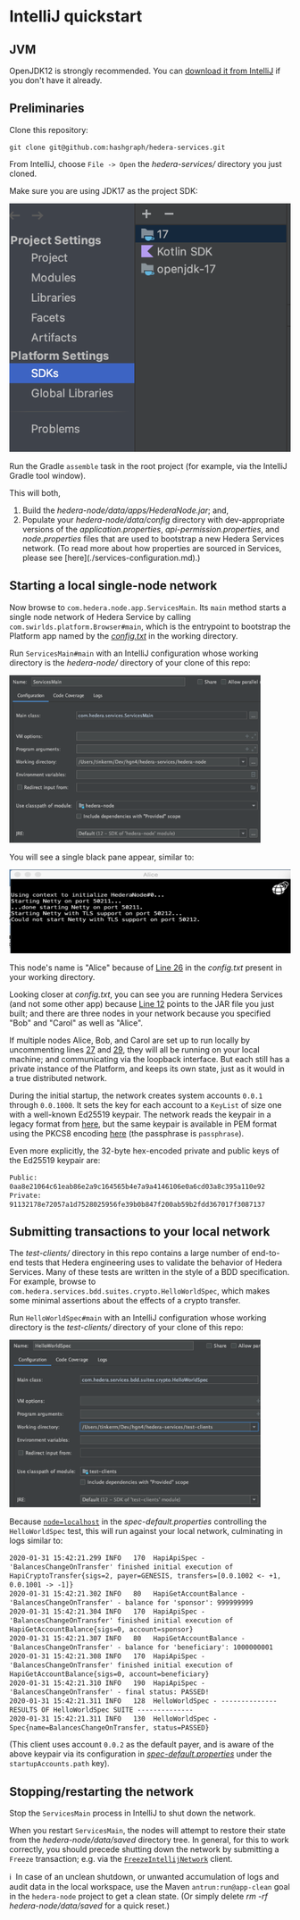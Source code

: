 # IntelliJ quickstart

## JVM

OpenJDK12 is strongly recommended. You can [download it from IntelliJ](https://www.jetbrains.com/help/idea/sdk.html)
if you don't have it already.

## Preliminaries

Clone this repository:

```
git clone git@github.com:hashgraph/hedera-services.git
```

From IntelliJ, choose `File -> Open` the _hedera-services/_ directory you just cloned.

Make sure you are using JDK17 as the project SDK:

<p>
    <img src="assets/jdk-17.png"/>
</p>

Run the Gradle `assemble` task in the root project (for example, via the IntelliJ Gradle tool window).

This will both,
<ol>
  <li>Build the <i>hedera-node/data/apps/HederaNode.jar</i>; and,
  <li>Populate your <i>hedera-node/data/config</i> directory with 
  dev-appropriate versions of the <i>application.properties</i>,
  <i>api-permission.properties</i>, and <i>node.properties</i> 
  files that are used to bootstrap a new Hedera Services network.
  (To read more about how properties are sourced in Services, 
   please see [here](./services-configuration.md).)
</ol>

## Starting a local single-node network

Now browse to `com.hedera.node.app.ServicesMain`. Its
`main` method starts a single node network of Hedera Service by
calling `com.swirlds.platform.Browser#main`, which is the
entrypoint to bootstrap the Platform app named by the
[_config.txt_](../hedera-node/config.txt) in the working
directory.

Run `ServicesMain#main` with an IntelliJ configuration whose working
directory is the _hedera-node/_ directory of your clone of this repo:

<p>
    <img src="./assets/node-configuration.png" height="300" width="450" />
</p>

You will see a single black pane appear, similar to:

<p>
    <img src="./assets/node-startup.png" height="150" width="600"/>
</p>

This node's name is "Alice" because of [Line 26](../hedera-node/config.txt#L26)
in the _config.txt_ present in your working directory.

Looking closer at _config.txt_, you can see you are running Hedera Services
(and not some other app) because [Line 12](../hedera-node/config.txt#L12)
points to the JAR file you just built; and there are three nodes in your
network because you specified "Bob" and "Carol" as well as "Alice".

If multiple nodes Alice, Bob, and Carol are set up to run locally by
uncommenting lines [27](../hedera-node/config.txt#L27) and [29](../hedera-node/config.txt#L29),
they will all be running on your local machine; and
communicating via the loopback interface. But each still has a private
instance of the Platform, and keeps its own state, just as it would in a
true distributed network.

During the initial startup, the network creates system accounts `0.0.1` through `0.0.1000`.
It sets the key for each account to a `KeyList` of size one with a well-known Ed25519
keypair. The network reads the keypair in a legacy format from [here](../hedera-node/data/onboard/StartUpAccount.txt),
but the same keypair is available in PEM format using the PKCS8 encoding
[here](../hedera-node/data/onboard/devGenesisKeypair.pem) (the passphrase is `passphrase`).

Even more explicitly, the 32-byte hex-encoded private and public keys of the Ed25519 keypair are:

```
Public: 0aa8e21064c61eab86e2a9c164565b4e7a9a4146106e0a6cd03a8c395a110e92
Private: 91132178e72057a1d7528025956fe39b0b847f200ab59b2fdd367017f3087137
```

## Submitting transactions to your local network

The _test-clients/_ directory in this repo contains a large number of
end-to-end tests that Hedera engineering uses to validate the behavior of
Hedera Services. Many of these tests are written in the style of a BDD
specification. For example, browse to
`com.hedera.services.bdd.suites.crypto.HelloWorldSpec`, which makes some minimal
assertions about the effects of a crypto transfer.

Run `HelloWorldSpec#main` with an IntelliJ configuration whose working
directory is the _test-clients/_ directory of your clone of this repo:

<p>
    <img src="./assets/spec-configuration.png" height="300" width="450" />
</p>

Because [`node=localhost`](../test-clients/src/main/resource/spec-default.properties)
in the _spec-default.properties_ controlling the `HelloWorldSpec` test, this
will run against your local network, culminating in logs similar to:

```
2020-01-31 15:42:21.299 INFO   170  HapiApiSpec - 'BalancesChangeOnTransfer' finished initial execution of HapiCryptoTransfer{sigs=2, payer=GENESIS, transfers=[0.0.1002 <- +1, 0.0.1001 -> -1]}
2020-01-31 15:42:21.302 INFO   80   HapiGetAccountBalance - 'BalancesChangeOnTransfer' - balance for 'sponsor': 999999999
2020-01-31 15:42:21.304 INFO   170  HapiApiSpec - 'BalancesChangeOnTransfer' finished initial execution of HapiGetAccountBalance{sigs=0, account=sponsor}
2020-01-31 15:42:21.307 INFO   80   HapiGetAccountBalance - 'BalancesChangeOnTransfer' - balance for 'beneficiary': 1000000001
2020-01-31 15:42:21.308 INFO   170  HapiApiSpec - 'BalancesChangeOnTransfer' finished initial execution of HapiGetAccountBalance{sigs=0, account=beneficiary}
2020-01-31 15:42:21.310 INFO   190  HapiApiSpec - 'BalancesChangeOnTransfer' - final status: PASSED!
2020-01-31 15:42:21.311 INFO   128  HelloWorldSpec - -------------- RESULTS OF HelloWorldSpec SUITE --------------
2020-01-31 15:42:21.311 INFO   130  HelloWorldSpec - Spec{name=BalancesChangeOnTransfer, status=PASSED}
``` 

(This client uses account `0.0.2` as the default payer, and is aware of the above
keypair via its configuration in [_spec-default.properties_](../test-clients/src/main/resource/spec-default.properties)
under the `startupAccounts.path` key).

## Stopping/restarting the network

Stop the `ServicesMain` process in IntelliJ to shut down the network.

When you restart `ServicesMain`, the nodes will attempt to restore their
state from the _hedera-node/data/saved_ directory tree.
In general, for
this to work correctly, you should precede shutting down the network
by submitting a `Freeze` transaction; e.g. via the
[`FreezeIntellijNetwork`](../test-clients/src/main/java/com/hedera/services/bdd/suites/freeze/FreezeIntellijNetwork.java)
client.

:information_source:&nbsp; In case of an unclean shutdown, or unwanted
accumulation of logs and audit data in the local workspace, use the
Maven `antrun:run@app-clean` goal in the `hedera-node` project to get
a clean state. (Or simply delete _rm -rf hedera-node/data/saved_ for a
quick reset.)

